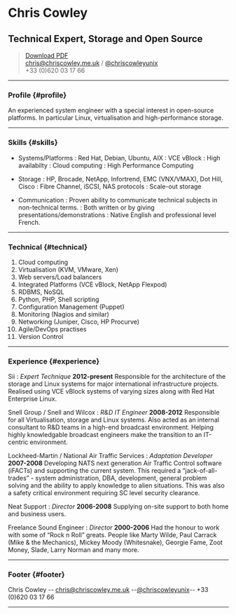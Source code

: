 # Chris Cowley
## Technical Expert, Storage and Open Source

> [Download PDF](english.pdf)  
> [chris@chriscowley.me.uk](mailto:chris@chriscowley.me.uk) / [@chriscowleyunix](https://twitter.com/chriscowleyunix)  
> +33 (0)620 03 17 66

------

### Profile {#profile}

An experienced system engineer with a special interest in open-source platforms. In particular Linux, virtualisation and high-performance storage. 

------

### Skills {#skills}

* Systems/Platforms
  : Red Hat, Debian, Ubuntu, AIX
  : VCE vBlock
  : High availabilty
  : Cloud computing
  : High Performance Computing

* Storage
  : HP, Brocade, NetApp, Infortrend, EMC (VNX/VMAX), Dot Hill, Cisco
  : Fibre Channel, iSCSI, NAS protocols
  : Scale-out storage

* Communication
  : Proven ability to communicate technical subjects in non-technical terms.
  : Both written or by giving presentations/demonstrations
  : Native English and professional level French.

-------

### Technical {#technical}

1. Cloud computing
1. Virtualisation (KVM, VMware, Xen)
1. Web servers/Load balancers
1. Integrated Platforms (VCE vBlock, NetApp Flexpod)
1. RDBMS, NoSQL
1. Python, PHP, Shell scripting
1. Configuration Management (Puppet)
1. Monitoring (Nagios and similar)
1. Networking (Juniper, Cisco, HP Procurve)
1. Agile/DevOps practises
1. Version Control

------

### Experience {#experience}

Sii
: *Expert Technique*
  __2012-present__
  Responsible for the architecture of the storage and Linux systems for major international infrastructure projects. Realised using VCE vBlock systems of varying sizes along with Red Hat Enterprise Linux.

Snell Group / Snell and Wilcox
: *R&D IT Engineer*
  __2008-2012__
  Responsible for all Virtualisation, storage and Linux systems. Also acted as an internal consultant to R&D teams in a high-end broadcast environment. Helping highly knowledgable broadcast engineers make the transition to an IT-centric environment.
  
Lockheed-Martin / National Air Traffic Services
: *Adaptation Developer*
  __2007-2008__
  Developing NATS next generation Air Traffic Control software (iFACTs) and supporting the current system. This required a “jack-of-all-trades” - system administration, DBA, development, general problem solving and the ability to apply knowledge to alien situations. This was also a safety critical environment requiring SC level security clearance.
  
Neat Support
: *Director*
  __2006-2008__
  Supplying on-site support to both home and business users.
  
Freelance Sound Engineer
: *Director*
  __2000-2006__
  Had the honour to work with some of “Rock n Roll” greats. People like Marty Wilde, Paul Carrack (Mike & the Mechanics), Mickey Moody (Whitesnake), Georgie Fame, Zoot Money, Slade, Larry Norman and many more.
  
------

### Footer {#footer}

Chris Cowley -- [chris@chriscowley.me.uk](chris@chriscowley.me.uk) --[@chriscowleyunix](https://twitter.com/chriscowleyunix)-- +33 (0)620 03 17 66

------
